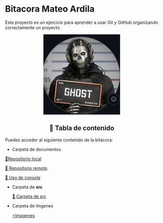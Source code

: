 # Bitacora Mateo Ardila 
Este proyecto es un ejercicio para aprender a usar Git y GitHub organizando correctamente un proyecto
<div align="center">

![Perfil de GitHut](./imagens/DECORACION.png)
</div>


<div align= "center">

## 📂 Tabla de contenido 
</div>
Puedes acceder al siguiente contenido de la bitácora:  

- Carpeta de documentos

[📜Repositorio local](./docs/repositorio_local.md)
    

[📜 Repositorio remoto](./docs/repositorio_remoto.md/)

[📜 Uso de consola](./docs/uso_consola.md/)
- Carpeta de **src**
    
    [📌 Carpeta de src](./src/)
- Carpeta de Imgenes
    
    [⚡Imagenes](./imagens)



